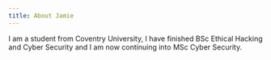 ```yaml
---
title: About Jamie
---
```


I am a student from Coventry University, I have finished BSc Ethical Hacking and Cyber Security and I am now continuing into MSc Cyber Security.
